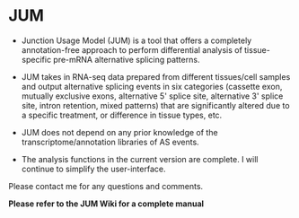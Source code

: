 # JUM
- Junction Usage Model (JUM) is a tool that offers a completely annotation-free approach to perform differential analysis of tissue-specific pre-mRNA alternative splicing patterns.

- JUM takes in RNA-seq data prepared from different tissues/cell samples and output alternative splicing events in six categories (cassette exon, mutually exclusive exons, alternative 5' splice site, alternative 3' splice site, intron retention, mixed patterns) that are significantly altered due to a specific treatment, or difference in tissue types, etc.

- JUM does not depend on any prior knowledge of the transcriptome/annotation libraries of AS events.

- The analysis functions in the current version are complete. I will continue to simplify the user-interface.
  
Please contact me for any questions and comments.   

**Please refer to the JUM Wiki for a complete manual**
